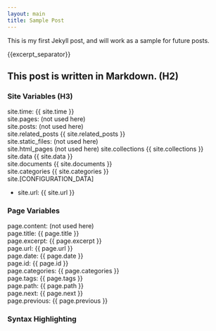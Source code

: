 ```yaml
---
layout: main
title: Sample Post
---
```


This is my first Jekyll post, and will work as a sample for future posts.

{{excerpt_separator}}

## This post is written in Markdown. (H2)

### Site Variables (H3)
site.time: {{ site.time }}  
site.pages: (not used here)  
site.posts: (not used here)  
site.related_posts {{ site.related_posts }}  
site.static_files: (not used here)  
site.html_pages (not used here)
site.collections {{ site.collections }}  
site.data {{ site.data }}  
site.documents {{ site.documents }}  
site.categories {{ site.categories }}  
site.[CONFIGURATION_DATA]  
- site.url: {{ site.url }}

### Page Variables
page.content: (not used here)  
page.title: {{ page.title }}  
page.excerpt: {{ page.excerpt }}  
page.url: {{ page.url }}  
page.date: {{ page.date }}  
page.id: {{ page.id }}  
page.categories: {{ page.categories }}  
page.tags: {{ page.tags }}  
page.path: {{ page.path }}  
page.next: {{ page.next }}  
page.previous: {{ page.previous }}  

### Syntax Highlighting
